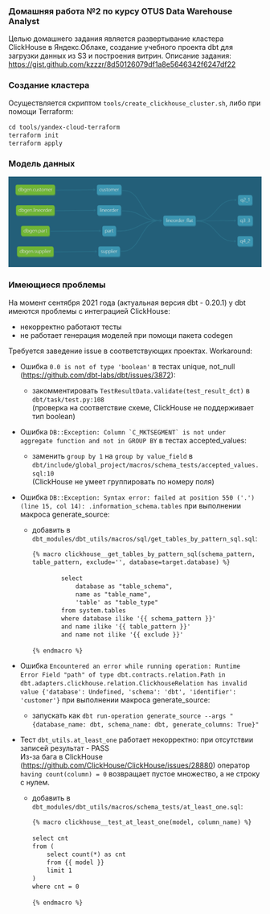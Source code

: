 ### Домашняя работа №2 по курсу OTUS Data Warehouse Analyst
Целью домашнего задания является развертывание кластера ClickHouse в Яндекс.Облаке, 
создание учебного проекта dbt для загрузки данных из S3 и построения витрин.
Описание задания: https://gist.github.com/kzzzr/8d50126079df1a8e5646342f6247df22

### Создание кластера
Осуществляется скриптом `tools/create_clickhouse_cluster.sh`, либо при помощи Terraform:
```
cd tools/yandex-cloud-terraform
terraform init
terraform apply
```

### Модель данных
![Lineage Graph](graph.png)

### Имеющиеся проблемы
На момент сентября 2021 года (актуальная версия dbt - 0.20.1) у dbt имеются проблемы с интеграцией ClickHouse:
- некорректно работают тесты
- не работает генерация моделей при помощи пакета codegen

Требуется заведение issue в соответствующих проектах. Workaround:
- Ошибка `0.0 is not of type 'boolean'` в тестах unique, not_null (https://github.com/dbt-labs/dbt/issues/3872):
  - закомментировать `TestResultData.validate(test_result_dct)` в `dbt/task/test.py:108`  
    (проверка на соответствие схеме, ClickHouse не поддерживает тип boolean)


- Ошибка ``DB::Exception: Column `C_MKTSEGMENT` is not under aggregate function and not in GROUP BY`` в тестах accepted_values:
  - заменить `group by 1` на `group by value_field` в `dbt/include/global_project/macros/schema_tests/accepted_values.sql:10`  
    (ClickHouse не умеет группировать по номеру поля)


- Ошибка `DB::Exception: Syntax error: failed at position 550 ('.') (line 15, col 14): .information_schema.tables` при выполнении макроса generate_source: 
  - добавить в `dbt_modules/dbt_utils/macros/sql/get_tables_by_pattern_sql.sql`:
    ```
    {% macro clickhouse__get_tables_by_pattern_sql(schema_pattern, table_pattern, exclude='', database=target.database) %}
    
            select
                database as "table_schema",
                name as "table_name",
                'table' as "table_type"
            from system.tables
            where database ilike '{{ schema_pattern }}'
            and name ilike '{{ table_pattern }}'
            and name not ilike '{{ exclude }}'
    
    {% endmacro %}
    ```

- Ошибка `Encountered an error while running operation: Runtime Error
  Field "path" of type dbt.contracts.relation.Path in dbt.adapters.clickhouse.relation.ClickhouseRelation has invalid value {'database': Undefined, 'schema': 'dbt', 'identifier': 'customer'}` при выполнении макроса generate_source:
  - запускать как `dbt run-operation generate_source --args "{database_name: dbt, schema_name: dbt, generate_columns: True}"`


- Тест `dbt_utils.at_least_one` работает некорректно: при отсутствии записей результат - PASS  
  Из-за бага в ClickHouse (https://github.com/ClickHouse/ClickHouse/issues/28880) оператор `having count(column) = 0` возвращает пустое множество, а не строку с нулем.
  - добавить в `dbt_modules/dbt_utils/macros/schema_tests/at_least_one.sql`:
    ```
    {% macro clickhouse__test_at_least_one(model, column_name) %}

    select cnt
    from (
        select count(*) as cnt
        from {{ model }}
        limit 1
    )
    where cnt = 0

    {% endmacro %}
    ```
  